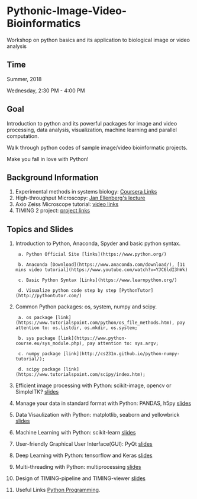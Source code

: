 # Pythonic-Image-Video-Bioinformatics
Workshop on python basics and its application to biological image or video analysis

## Time
Summer, 2018

Wednesday, 2:30 PM - 4:00 PM

## Goal
Introduction to python and its powerful packages for image and video processing, data analysis, visualization, machine learning and parallel computation.

Walk through python codes of sample image/video bioinformatic projects.

Make you fall in love with Python!

## Background Information
  1. Experimental methods in systems biology: [Coursera Links](https://www.coursera.org/learn/experimental-methods)
  2. High-throughput Microscopy: [Jan Ellenberg's lecture](https://www.youtube.com/watch?v=QrrCjC1eQaI&t=6s)
  3. Axio Zeiss Microscope tutorial: [video links](https://www.youtube.com/watch?v=_S7Tf3J0ylg&t=1234s)
  4. TIMING 2 project: [project links](https://github.com/troylhy1991/TIMING2)

## Topics and Slides
  1. Introduction to Python, Anaconda, Spyder and basic python syntax.
       
          a. Python Official Site [links](https://www.python.org/)
       
          b. Anaconda [Download](https://www.anaconda.com/download/), [11 mins video tutorial](https://www.youtube.com/watch?v=YJC6ldI3hWk)
       
          c. Basic Python Syntax [Links](https://www.learnpython.org/)
       
          d. Visualize python code step by step [PythonTutor](http://pythontutor.com/)

  2. Common Python packages: os, system, numpy and scipy.
  
          a. os package [link](https://www.tutorialspoint.com/python/os_file_methods.htm), pay attention to: os.listdir, os.mkdir, os.system;
      
          b. sys package [link](https://www.python-course.eu/sys_module.php), pay attention to: sys.argv;
      
          c. numpy package [link](http://cs231n.github.io/python-numpy-tutorial/);
      
          d. scipy package [link](https://www.tutorialspoint.com/scipy/index.htm);
  
  3. Efficient image processing with Python: scikit-image, opencv or SimpleITK? [slides]()
  
  4. Manage your data in standard format with Python: PANDAS, h5py [slides]()
  
  5. Data Visaulization with Python: matplotlib, seaborn and yellowbrick [slides]()
  
  6. Machine Learning with Python: scikit-learn [slides]()
  
  7. User-friendly Graphical User Interface(GUI): PyQt [slides]()
  
  8. Deep Learning with Python: tensorflow and Keras [slides]()
  
  9. Multi-threading with Python: multiprocessing [slides]()
  
  10. Design of TIMING-pipeline and TIMING-viewer [slides]()
  
  11. Useful Links [Python Programming](https://pythonprogramming.net/).


